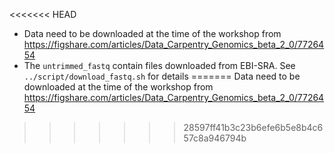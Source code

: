 <<<<<<< HEAD
- Data need to be downloaded at the time of the workshop from <https://figshare.com/articles/Data_Carpentry_Genomics_beta_2_0/7726454>
- The `untrimmed_fastq` contain files downloaded from EBI-SRA. See `../script/download_fastq.sh` for details
=======
Data need to be downloaded at the time of the workshop from <https://figshare.com/articles/Data_Carpentry_Genomics_beta_2_0/7726454>
>>>>>>> 28597ff41b3c23b6efe6b5e8b4c657c8a946794b
